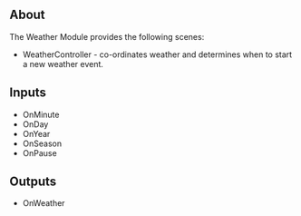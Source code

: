 ## About

The Weather Module provides the following scenes:

- WeatherController - co-ordinates weather and determines when to start a new weather event.

## Inputs

- OnMinute
- OnDay
- OnYear
- OnSeason
- OnPause

## Outputs

- OnWeather
